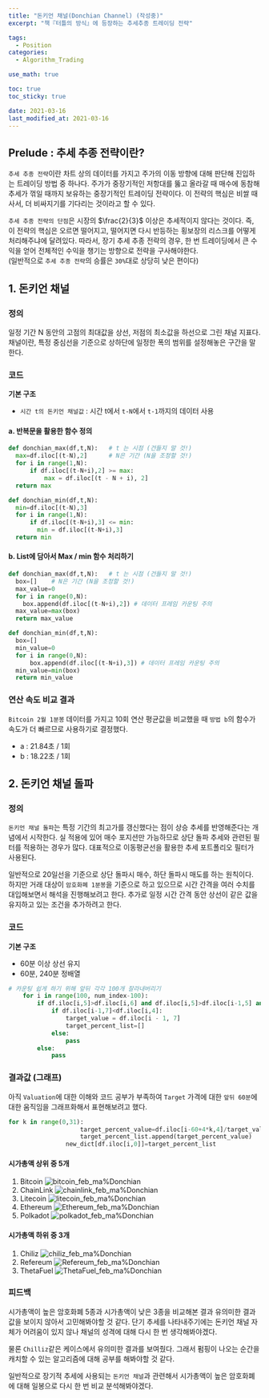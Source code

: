 ```yaml
---
title: "돈키언 채널(Donchian Channel) (작성중)"
excerpt: "책『터틀의 방식』에 등장하는 추세추종 트레이딩 전략"

tags:
  - Position
categories:
  - Algorithm_Trading

use_math: true

toc: true
toc_sticky: true

date: 2021-03-16
last_modified_at: 2021-03-16
---
```


## Prelude : 추세 추종 전략이란?
`추세 추종 전략`이란 차트 상의 데이터를 가지고 주가의 이동 방향에 대해 판단해 진입하는 트레이딩 방법 중 하나다. 주가가 중장기적인 저항대를 뚫고 올라갈 때 매수에 동참해 추세가 꺾일 때까지 보유하는 중장기적인 트레이딩 전략이다. 이 전략의 핵심은 비쌀 때 사서, 더 비싸지기를 기다리는 것이라고 할 수 있다. 

`추세 추종 전략의 단점`은 시장의 $\frac{2}{3}$ 이상은 추세적이지 않다는 것이다. 즉, 이 전략의 핵심은 오르면 떨어지고, 떨어지면 다시 반등하는 횡보장의 리스크를 어떻게 처리해주냐에 달려있다. 따라서, 장기 추세 추종 전략의 경우, 한 번 트레이딩에서 큰 수익을 얻어 전체적인 수익을 챙기는 방향으로 전략을 구사해야한다.  
(일반적으로 `추세 추종 전략`의 승률은 `30%`대로 상당히 낮은 편이다)

## 1. 돈키언 채널
### 정의
일정 기간 N 동안의 고점의 최대값을 상선, 저점의 최소값을 하선으로 그린 채널 지표다. 채널이란, 특정 중심선을 기준으로 상하단에 일정한 폭의 범위를 설정해놓은 구간을 말한다.  

### 코드
**기본 구조** 
  - `시간 t의 돈키언 채널값` : 시간 t에서 `t-N`에서 `t-1`까지의 데이터 사용

#### a. 반복문을 활용한 함수 정의
```python
def donchian_max(df,t,N):   # t 는 시점 (건들지 말 것!)
  max=df.iloc[(t-N),2]      # N은 기간 (N을 조정할 것!)
  for i in range(1,N):
      if df.iloc[(t-N+i),2] >= max:
          max = df.iloc[(t - N + i), 2]
  return max

def donchian_min(df,t,N):
  min=df.iloc[(t-N),3]
  for i in range(1,N):
      if df.iloc[(t-N+i),3] <= min:
        min = df.iloc[(t-N+i),3]
  return min
```
#### b. List에 담아서 Max / min 함수 처리하기

```python
def donchian_max(df,t,N):   # t 는 시점 (건들지 말 것!)
  box=[]    # N은 기간 (N을 조정할 것!)
  max_value=0
  for i in range(0,N):
    box.append(df.iloc[(t-N+i),2]) # 데이터 프레임 카운팅 주의
  max_value=max(box)
  return max_value

def donchian_min(df,t,N):
  box=[]
  min_value=0
  for i in range(0,N):
      box.append(df.iloc[(t-N+i),3]) # 데이터 프레임 카운팅 주의
  min_value=min(box)
  return min_value
```

### 연산 속도 비교 결과 

`Bitcoin 2월 1분봉` 데이터를 가지고 10회 연산 평균값을 비교했을 때 `방법 b`의 함수가 속도가 더 빠르므로 사용하기로 결정했다.
  - a : 21.84초 / 1회
  - b : 18.22초 / 1회


## 2. 돈키언 채널 돌파
### 정의
`돈키언 채널 돌파`는 특정 기간의 최고가를 갱신했다는 점이 상승 추세를 반영해준다는 개념에서 시작한다. 실 적용에 있어 매수 포지션만 가능하므로 상단 돌파 추세와 관련된 필터를 적용하는 경우가 많다. 대표적으로 이동평균선을 활용한 추세 포트폴리오 필터가 사용된다.

일반적으로 20일선을 기준으로 상단 돌파시 매수, 하단 돌파시 매도를 하는 원칙이다. 하지만 거래 대상이 `암호화폐 1분봉`을 기준으로 하고 있으므로 시간 간격을 여러 수치를 대입해보면서 해석을 진행해보려고 한다. 추가로 일정 시간 간격 동안 상선이 같은 값을 유지하고 있는 조건을 추가하려고 한다.

### 코드
**기본 구조**
- 60분 이상 상선 유지
- 60분, 240분 정배열
```python
# 카운팅 쉽게 하기 위해 앞뒤 각각 100개 잘라내버리기
    for i in range(100, num_index-100):
        if df.iloc[i,5]>df.iloc[i,6] and df.iloc[i,5]>df.iloc[i-1,5] and df.iloc[i,6]>df.iloc[i-1,6]:
            if df.iloc[i-1,7]<df.iloc[i,4]:
                target_value = df.iloc[i - 1, 7]
                target_percent_list=[]
            else:
                pass
        else:
            pass
```

### 결과값 (그래프)
아직 `Valuation`에 대한 이해와 코드 공부가 부족하여 `Target` 가격에 대한 `앞뒤 60분`에 대한 움직임을 그래프화해서 표현해보려고 했다.
```python
for k in range(0,31):
                    target_percent_value=df.iloc[i-60+4*k,4]/target_value
                    target_percent_list.append(target_percent_value)
                new_dict[df.iloc[i,0]]=target_percent_list
```


#### 시가총액 상위 중 5개
  1. Bitcoin
![bitcoin_feb_ma%Donchian](/assets/images/bitcoin_feb_ma%Donchian.png)
  2. ChainLink
![chainlink_feb_ma%Donchian](/assets/images/chainlink_feb_ma%Donchian.png)
  3. Litecoin
![litecoin_feb_ma%Donchian](/assets/images/litecoin_feb_ma%Donchian.png)
  4. Ethereum
![Ethereum_feb_ma%Donchian](/assets/images/Ethereum_feb_ma%Donchian.png)
  5. Polkadot
![polkadot_feb_ma%Donchian](/assets/images/polkadot_feb_ma%Donchian.png)
  
#### 시가총액 하위 중 3개
  1. Chiliz
![chiliz_feb_ma%Donchian](/assets/images/chiliz_feb_ma%Donchian.png)
  2. Refereum
![Refereum_feb_ma%Donchian](/assets/images/Refereum_feb_ma%Donchian.png)
  3. ThetaFuel
![ThetaFuel_feb_ma%Donchian](/assets/images/ThetaFuel_feb_ma%Donchian.png)

### 피드백
시가총액이 높은 암호화폐 5종과 시가총액이 낮은 3종을 비교해본 결과 유의미한 결과값을 보이지 않아서 고민해봐야할 것 같다. 단기 추세를 나타내주기에는 돈키언 채널 자체가 어려움이 있지 않나 채널의 성격에 대해 다시 한 번 생각해봐야겠다. 

물론 `Chilliz`같은 케이스에서 유의미한 결과를 보여줬다. 그래서 펌핑이 나오는 순간을 캐치할 수 있는 알고리즘에 대해 공부를 해봐야할 것 같다. 

일반적으로 장기적 추세에 사용되는 `돈키언 채널`과 관련해서 시가총액이 높은 암호화폐에 대해 일봉으로 다시 한 번 비교 분석해봐야겠다.
